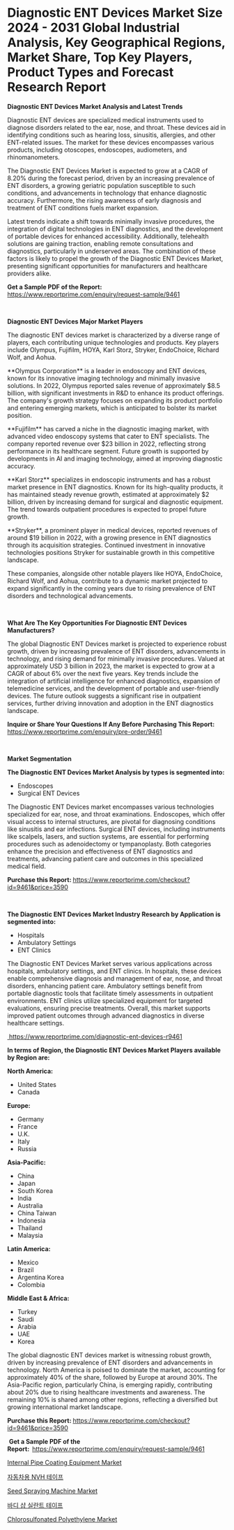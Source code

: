 <p><h1>Diagnostic ENT Devices Market Size 2024 - 2031 Global Industrial Analysis, Key Geographical Regions, Market Share, Top Key Players, Product Types and Forecast Research Report</h1></p><p><strong>Diagnostic ENT Devices Market Analysis and Latest Trends</strong></p>
<p><p>Diagnostic ENT devices are specialized medical instruments used to diagnose disorders related to the ear, nose, and throat. These devices aid in identifying conditions such as hearing loss, sinusitis, allergies, and other ENT-related issues. The market for these devices encompasses various products, including otoscopes, endoscopes, audiometers, and rhinomanometers. </p><p>The Diagnostic ENT Devices Market is expected to grow at a CAGR of 8.20% during the forecast period, driven by an increasing prevalence of ENT disorders, a growing geriatric population susceptible to such conditions, and advancements in technology that enhance diagnostic accuracy. Furthermore, the rising awareness of early diagnosis and treatment of ENT conditions fuels market expansion. </p><p>Latest trends indicate a shift towards minimally invasive procedures, the integration of digital technologies in ENT diagnostics, and the development of portable devices for enhanced accessibility. Additionally, telehealth solutions are gaining traction, enabling remote consultations and diagnostics, particularly in underserved areas. The combination of these factors is likely to propel the growth of the Diagnostic ENT Devices Market, presenting significant opportunities for manufacturers and healthcare providers alike.</p></p>
<p><strong>Get a Sample PDF of the Report:&nbsp;</strong> <a href="https://www.reportprime.com/enquiry/request-sample/9461">https://www.reportprime.com/enquiry/request-sample/9461</a></p>
<p>&nbsp;</p>
<p><strong>Diagnostic ENT Devices Major Market Players</strong></p>
<p><p>The diagnostic ENT devices market is characterized by a diverse range of players, each contributing unique technologies and products. Key players include Olympus, Fujifilm, HOYA, Karl Storz, Stryker, EndoChoice, Richard Wolf, and Aohua.</p><p>**Olympus Corporation** is a leader in endoscopy and ENT devices, known for its innovative imaging technology and minimally invasive solutions. In 2022, Olympus reported sales revenue of approximately $8.5 billion, with significant investments in R&D to enhance its product offerings. The company's growth strategy focuses on expanding its product portfolio and entering emerging markets, which is anticipated to bolster its market position.</p><p>**Fujifilm** has carved a niche in the diagnostic imaging market, with advanced video endoscopy systems that cater to ENT specialists. The company reported revenue over $23 billion in 2022, reflecting strong performance in its healthcare segment. Future growth is supported by developments in AI and imaging technology, aimed at improving diagnostic accuracy.</p><p>**Karl Storz** specializes in endoscopic instruments and has a robust market presence in ENT diagnostics. Known for its high-quality products, it has maintained steady revenue growth, estimated at approximately $2 billion, driven by increasing demand for surgical and diagnostic equipment. The trend towards outpatient procedures is expected to propel future growth.</p><p>**Stryker**, a prominent player in medical devices, reported revenues of around $19 billion in 2022, with a growing presence in ENT diagnostics through its acquisition strategies. Continued investment in innovative technologies positions Stryker for sustainable growth in this competitive landscape.</p><p>These companies, alongside other notable players like HOYA, EndoChoice, Richard Wolf, and Aohua, contribute to a dynamic market projected to expand significantly in the coming years due to rising prevalence of ENT disorders and technological advancements.</p></p>
<p>&nbsp;</p>
<p><strong>What Are The Key Opportunities For Diagnostic ENT Devices Manufacturers?</strong></p>
<p><p>The global Diagnostic ENT Devices market is projected to experience robust growth, driven by increasing prevalence of ENT disorders, advancements in technology, and rising demand for minimally invasive procedures. Valued at approximately USD 3 billion in 2023, the market is expected to grow at a CAGR of about 6% over the next five years. Key trends include the integration of artificial intelligence for enhanced diagnostics, expansion of telemedicine services, and the development of portable and user-friendly devices. The future outlook suggests a significant rise in outpatient services, further driving innovation and adoption in the ENT diagnostics landscape.</p></p>
<p><strong>Inquire or Share Your Questions If Any Before Purchasing This Report:</strong> <a href="https://www.reportprime.com/enquiry/pre-order/9461">https://www.reportprime.com/enquiry/pre-order/9461</a></p>
<p>&nbsp;</p>
<p><strong>Market Segmentation</strong></p>
<p><strong>The Diagnostic ENT Devices Market Analysis by types is segmented into:</strong></p>
<p><ul><li>Endoscopes</li><li>Surgical ENT Devices</li></ul></p>
<p><p>The Diagnostic ENT Devices market encompasses various technologies specialized for ear, nose, and throat examinations. Endoscopes, which offer visual access to internal structures, are pivotal for diagnosing conditions like sinusitis and ear infections. Surgical ENT devices, including instruments like scalpels, lasers, and suction systems, are essential for performing procedures such as adenoidectomy or tympanoplasty. Both categories enhance the precision and effectiveness of ENT diagnostics and treatments, advancing patient care and outcomes in this specialized medical field.</p></p>
<p><strong>Purchase this Report:&nbsp;</strong><a href="https://www.reportprime.com/checkout?id=9461&price=3590">https://www.reportprime.com/checkout?id=9461&price=3590</a></p>
<p>&nbsp;</p>
<p><strong>The Diagnostic ENT Devices Market Industry Research by Application is segmented into:</strong></p>
<p><ul><li>Hospitals</li><li>Ambulatory Settings</li><li>ENT Clinics</li></ul></p>
<p><p>The Diagnostic ENT Devices Market serves various applications across hospitals, ambulatory settings, and ENT clinics. In hospitals, these devices enable comprehensive diagnosis and management of ear, nose, and throat disorders, enhancing patient care. Ambulatory settings benefit from portable diagnostic tools that facilitate timely assessments in outpatient environments. ENT clinics utilize specialized equipment for targeted evaluations, ensuring precise treatments. Overall, this market supports improved patient outcomes through advanced diagnostics in diverse healthcare settings.</p></p>
<p><a href="https://www.reportprime.com/diagnostic-ent-devices-r9461">&nbsp;https://www.reportprime.com/diagnostic-ent-devices-r9461</a></p>
<p><strong>In terms of Region, the Diagnostic ENT Devices Market Players available by Region are:</strong></p>
<p>
    <p> <strong> North America: </strong>
        <ul>
            <li>United States</li>
            <li>Canada</li>
        </ul>
        </p> 
    <p> <strong> Europe: </strong>
        <ul>
            <li>Germany</li>
            <li>France</li>
            <li>U.K.</li>
            <li>Italy</li>
            <li>Russia</li>
        </ul>
        </p> 
    <p> <strong> Asia-Pacific: </strong>
        <ul>
            <li>China</li>
            <li>Japan</li>
            <li>South Korea</li>
            <li>India</li>
            <li>Australia</li>
            <li>China Taiwan</li>
            <li>Indonesia</li>
            <li>Thailand</li>
            <li>Malaysia</li>
        </ul>
        </p> 
    <p> <strong> Latin America: </strong>
        <ul>
            <li>Mexico</li>
            <li>Brazil</li>
            <li>Argentina Korea</li>
            <li>Colombia</li>
        </ul>
        </p> 
    <p> <strong> Middle East & Africa: </strong>
        <ul>
            <li>Turkey</li>
            <li>Saudi</li>
            <li>Arabia</li>
            <li>UAE</li>
            <li>Korea</li>
        </ul>
    </p>
    </p>
<p><p>The global diagnostic ENT devices market is witnessing robust growth, driven by increasing prevalence of ENT disorders and advancements in technology. North America is poised to dominate the market, accounting for approximately 40% of the share, followed by Europe at around 30%. The Asia-Pacific region, particularly China, is emerging rapidly, contributing about 20% due to rising healthcare investments and awareness. The remaining 10% is shared among other regions, reflecting a diversified but growing international market landscape.</p></p>
<p><strong>Purchase this Report: </strong><a href="https://www.reportprime.com/checkout?id=9461&price=3590">https://www.reportprime.com/checkout?id=9461&price=3590</a></p>
<p>&nbsp;<strong>Get a Sample PDF of the Report:&nbsp;&nbsp;</strong><a href="https://www.reportprime.com/enquiry/request-sample/9461">https://www.reportprime.com/enquiry/request-sample/9461</a></p>
<p><strong></strong></p>
<p><p><a href="https://www.linkedin.com/pulse/what-growth-opportunities-challenges-internal-pipe-coating-fzpse?trackingId=KXADhJPxRQC0Vpdg42U30g%3D%3D">Internal Pipe Coating Equipment Market</a></p><p><a href="https://medium.com/@pwhkjukf5/%EC%84%B8%EA%B3%84-automotive-nvh-tapes-market-%EC%9D%80-2024%EC%97%90%EC%84%9C-2031%EB%A1%9C-%EC%97%B0%ED%8F%89%EA%B7%A0-%EC%A6%9D%EA%B0%80%EC%9C%A8%EC%9D%84-%EB%B3%B4%EC%9D%BC-%EA%B2%83%EC%9C%BC%EB%A1%9C-%EC%98%88%EC%83%81%EB%90%A9%EB%8B%88%EB%8B%A4-52478592d1a6">자동차용 NVH 테이프</a></p><p><a href="https://www.linkedin.com/pulse/seed-spraying-machine-market-size-growth-industry-analysis-segmentation-q2hfe?trackingId=tgC0XvvASwK3CtJCSupckA%3D%3D">Seed Spraying Machine Market</a></p><p><a href="https://medium.com/@pwhkjukf5/%EC%84%B8%EA%B3%84-body-shop-sealant-tapes-market-%EC%9D%80-2024%EC%97%90%EC%84%9C-2031%EB%A1%9C-%EC%97%B0%ED%8F%89%EA%B7%A0-%EC%A6%9D%EA%B0%80%EC%9C%A8%EC%9D%84-%EB%B3%B4%EC%9D%BC-%EA%B2%83%EC%9C%BC%EB%A1%9C-%EC%98%88%EC%83%81%EB%90%A9%EB%8B%88%EB%8B%A4-1817d12adc3c?postPublishedType=initial">바디 샵 실란트 테이프</a></p><p><a href="https://medium.com/@emilytucker76/the-chlorosulfonated-polyethylene-market-is-experiencing-higher-than-anticipated-demand-compared-0adcff24ce82">Chlorosulfonated Polyethylene Market</a></p></p>